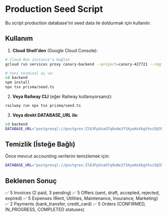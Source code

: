 # Production Seed Script

Bu script production database'ini seed data ile doldurmak için kullanılır.

## Kullanım

1. **Cloud Shell'den** (Google Cloud Console):

```bash
# Cloud Run instance'a bağlan
gcloud run services proxy canary-backend --project=canary-427721 --region=europe-west1

# Yeni terminal aç ve:
cd backend
npm install
npx tsx prisma/seed.ts
```

2. **Veya Railway CLI** (eğer Railway kullanıyorsanız):

```bash
railway run npx tsx prisma/seed.ts
```

3. **Veya direkt DATABASE_URL ile**:

```bash
cd backend
DATABASE_URL="postgresql://postgres:Zl63FpSnaO7q9u0e2f1KyoHxXkgthvz5@35.205.55.157:5432/railway" npx tsx prisma/seed.ts
```

## Temizlik (İsteğe Bağlı)

Önce mevcut accounting verilerini temizlemek için:

```bash
DATABASE_URL="postgresql://postgres:Zl63FpSnaO7q9u0e2f1KyoHxXkgthvz5@35.205.55.157:5432/railway" npx tsx clean-accounting-data.ts
```

## Beklenen Sonuç

✅ 5 Invoices (2 paid, 3 pending)
✅ 5 Offers (sent, draft, accepted, rejected, expired)
✅ 5 Expenses (Rent, Utilities, Maintenance, Insurance, Marketing)
✅ 2 Payments (bank_transfer, credit_card)
✅ 5 Orders (CONFIRMED, IN_PROGRESS, COMPLETED statuses)
